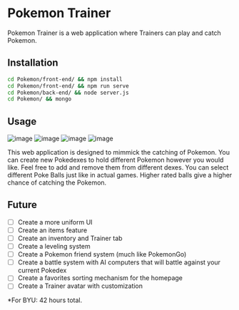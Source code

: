 # Pokemon Trainer

Pokemon Trainer is a web application where Trainers can play and catch Pokemon.

## Installation
```bash
cd Pokemon/front-end/ && npm install
cd Pokemon/front-end/ && npm run serve
cd Pokemon/back-end/ && node server.js
cd Pokemon/ && mongo
```

## Usage
![image](https://user-images.githubusercontent.com/62317562/122526495-99315f00-cfd7-11eb-8644-44f226017fe8.png)
![image](https://user-images.githubusercontent.com/62317562/122526520-a0f10380-cfd7-11eb-85dc-04cdade999ef.png)
![image](https://user-images.githubusercontent.com/62317562/122532864-2d062980-cfde-11eb-9a0e-7ef1ff83db70.png)
![image](https://user-images.githubusercontent.com/62317562/122532903-37c0be80-cfde-11eb-93e6-fa4fa3bceefc.png)

This web application is designed to mimmick the catching of Pokemon. You can create new Pokedexes to hold different Pokemon however you would like.
Feel free to add and remove them from different dexes. You can select different Poke Balls just like in actual games. Higher rated balls give a
higher chance of catching the Pokemon. 

## Future
- [ ] Create a more uniform UI
- [ ] Create an items feature
- [ ] Create an inventory and Trainer tab
- [ ] Create a leveling system
- [ ] Create a Pokemon friend system (much like PokemonGo)
- [ ] Create a battle system with AI computers that will battle against your current Pokedex
- [ ] Create a favorites sorting mechanism for the homepage
- [ ] Create a Trainer avatar with customization

*For BYU: 42 hours total.
